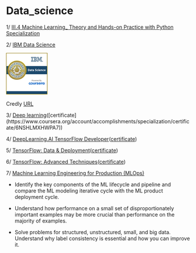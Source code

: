 # Data_science

1/ [III.4 Machine Learning_ Theory and Hands-on Practice with Python Specialization](https://github.com/vanthachvn80/data_science/tree/main/III.4%20Machine%20Learning_%20Theory%20and%20Hands-on%20Practice%20with%20Python%20Specialization)

2/ [IBM Data Science](https://github.com/vanthachvn80/data_science/tree/main/IBM%20Data%20Science)

![IBM Data SCIENCE](https://github.com/vanthachvn80/data_science/blob/main/IBM%20Data%20Science/IBM%20Data%20Science%20badge.png)

Credly [URL](https://www.credly.com/earner/earned/badge/d4214a6a-0cc9-4590-bc67-a38fb27a9922) 


3/ [Deep learning](https://github.com/vanthachvn80/data_science/tree/main/Deep%20Learning%20(DeepLearning_AI))([certificate](https://www.coursera.org/account/accomplishments/specialization/certificate/6NSHLMXHWPA7))


4/ [DeepLearning.AI TensorFlow Developer](https://github.com/vanthachvn80/data_science/tree/main/TensorFlow%20Developer)([certificate](https://www.coursera.org/account/accomplishments/specialization/certificate/Q9LG4L2PK9HK))



5/ [TensorFlow: Data & Deployment](https://github.com/vanthachvn80/data_science/tree/main/TensorFlow_Data%20and%20Deployment)([certificate](https://www.coursera.org/account/accomplishments/specialization/certificate/YE7UF8YQAB8G))


6/ [TensorFlow: Advanced Techniques](https://github.com/vanthachvn80/data_science/tree/main/TensorFlow_Advanced-Techniques)([certificate](https://www.coursera.org/account/accomplishments/specialization/certificate/4R8G9FN264X6))



7/ [Machine Learning Engineering for Production (MLOps)](https://github.com/vanthachvn80/data_science/tree/main/Machine%20Learning%20Engineering%20for%20Production%20(MLOps))

* Identify the key components of the ML lifecycle and pipeline and compare the ML modeling iterative cycle with the ML product deployment cycle.

* Understand how performance on a small set of disproportionately important examples may be more crucial than performance on the majority of examples.

* Solve problems for structured, unstructured, small, and big data. Understand why label consistency is essential and how you can improve it.

